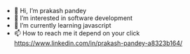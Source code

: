 - 👋 Hi, I’m prakash pandey
- 👀 I’m interested in software development
- 🌱 I’m currently learning  javascript
- 📫 How to reach me it depend on your click https://www.linkedin.com/in/prakash-pandey-a8323b164/

<!---
prakashpandey1508/prakashpandey1508 is a ✨ special ✨ repository because its `README.md` (this file) appears on your GitHub profile.
You can click the Preview link to take a look at your changes.
--->
